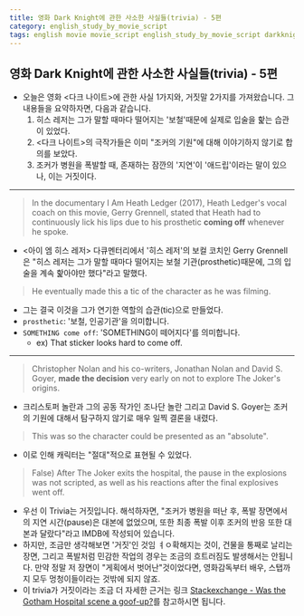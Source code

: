 ```yaml
---
title: 영화 Dark Knight에 관한 사소한 사실들(trivia) - 5편
category: english_study_by_movie_script
tags: english movie movie_script english_study_by_movie_script darkknight
---
```


## 영화 Dark Knight에 관한 사소한 사실들(trivia) - 5편

- 오늘은 영화 <다크 나이트>에 관한 사실 1가지와, 거짓말 2가지를 가져왔습니다. 그 내용들을 요약하자면, 다음과 같습니다. 
  1. 히스 레저는 그가 말할 때마다 떨어지는 '보철'때문에 실제로 입술을 핥는 습관이 있었다. 
  2. <다크 나이트>의 극작가들은 이미 "조커의 기원"에 대해 이야기하지 않기로 합의를 보았다.
  3. 조커가 병원을 폭발할 때, 존재하는 잠깐의 '지연'이 '애드립'이라는 말이 있으나, 이는 거짓이다.

---

> In the documentary I Am Heath Ledger (2017), Heath Ledger's vocal coach on this movie, Gerry Grennell, stated that Heath had to continuously lick his lips due to his prosthetic **coming off** whenever he spoke. 

- <아이 엠 히스 레저> 다큐멘터리에서 '히스 레저'의 보컬 코치인 Gerry Grennell은 "히스 레저는 그가 말할 때마다 떨어지는 보철 기관(prosthetic)때문에, 그의 입술을 계속 핥아야만 했다"라고 말했다.

> He eventually made this a tic of the character as he was filming.

- 그는 결국 이것을 그가 연기한 역할의 습관(tic)으로 만들었다.
- `prosthetic`: '보철, 인공기관'을 의미합니다.
- `SOMETHING come off`: 'SOMETHING이 떼어지다'를 의미합니다. 
  - ex) That sticker looks hard to come off. 

---

> Christopher Nolan and his co-writers, Jonathan Nolan and David S. Goyer, **made the decision** very early on not to explore The Joker's origins.

- 크리스토퍼 놀란과 그의 공동 작가인 조나단 놀란 그리고 David S. Goyer는 조커의 기원에 대해서 탐구하지 않기로 매우 일찍 결론을 내렸다. 

> This was so the character could be presented as an "absolute".

- 이로 인해 캐릭터는 "절대"적으로 표현될 수 있었다.

> False) After The Joker exits the hospital, the pause in the explosions was not scripted, as well as his reactions after the final explosives went off.

- 우선 이 Trivia는 거짓입니다. 해석하자면, "조커가 병원을 떠난 후, 폭발 장면에서의 지연 시간(pause)은 대본에 없었으며, 또한 최종 폭발 이후 조커의 반응 또한 대본과 달랐다"라고 IMDB에 작성되어 있습니다. 
- 하지만, 조금만 생각해보면 '거짓'인 것임 ㅕㅇ확해지는 것이, 건물을 통째로 날리는 장면, 그리고 폭발처럼 민감한 작업의 경우는 조금의 흐트러짐도 발생해서는 안됩니다. 만약 정말 저 장면이 "게획에서 벗어난"것이었다면, 영화감독부터 배우, 스탭까지 모두 멍청이들이라는 것밖에 되지 않죠.
- 이 trivia가 거짓이라는 조금 더 자세한 근거는 링크 [Stackexchange - Was the Gotham Hospital scene a goof-up?](https://movies.stackexchange.com/questions/12695/was-the-gotham-hospital-scene-a-goof-up)를 참고하시면 됩니다.
